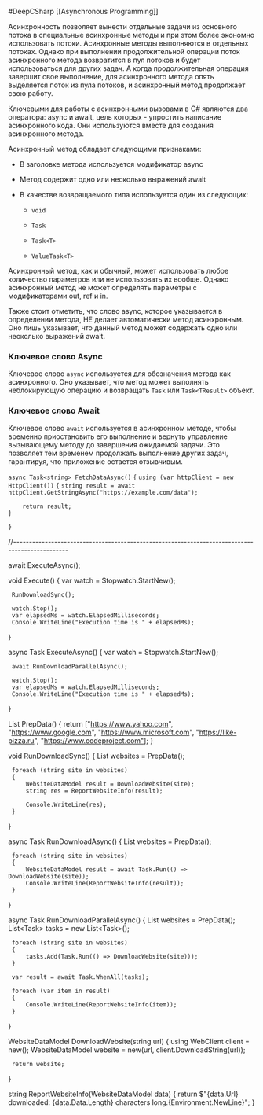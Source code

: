 #DeepCSharp 
[[Asynchronous Programming]]

Асинхронность позволяет вынести отдельные задачи из основного потока в специальные асинхронные методы и при этом более экономно использовать потоки. Асинхронные методы выполняются в отдельных потоках. Однако при выполнении продолжительной операции поток асинхронного метода возвратится в пул потоков и будет использоваться для других задач. А когда продолжительная операция завершит свое выполнение, для асинхронного метода опять выделяется поток из пула потоков, и асинхронный метод продолжает свою работу.

Ключевыми для работы с асинхронными вызовами в C# являются два оператора: async и await, цель которых - упростить написание асинхронного кода. Они используются вместе для создания асинхронного метода.

Асинхронный метод обладает следующими признаками:

- В заголовке метода используется модификатор async
    
- Метод содержит одно или несколько выражений await
    
- В качестве возвращаемого типа используется один из следующих:
    
    - `void`
        
    - `Task`
        
    - `Task<T>`
        
    - `ValueTask<T>`
        

Асинхронный метод, как и обычный, может использовать любое количество параметров или не использовать их вообще. Однако асинхронный метод не может определять параметры с модификаторами out, ref и in.

Также стоит отметить, что слово async, которое указывается в определении метода, НЕ делает автоматически метод асинхронным. Оно лишь указывает, что данный метод может содержать одно или несколько выражений await.

### Ключевое слово Async

Ключевое слово `async` используется для обозначения метода как асинхронного. Оно указывает, что метод может выполнять неблокирующую операцию и возвращать `Task` или `Task<TResult>` объект.

### Ключевое слово Await

Ключевое слово `await` используется в асинхронном методе, чтобы временно приостановить его выполнение и вернуть управление вызывающему методу до завершения ожидаемой задачи. Это позволяет тем временем продолжать выполнение других задач, гарантируя, что приложение остается отзывчивым.

`async Task<string> FetchDataAsync()`
`{`
    `using (var httpClient = new HttpClient())`
    `{`
        `string result = await httpClient.GetStringAsync("https://example.com/data");`

        return result;
    }
`}`

//-----------------------------------------------------------------------------------------------

 await ExecuteAsync();

 void Execute()
 {
     var watch = Stopwatch.StartNew();

     RunDownloadSync();

     watch.Stop();
     var elapsedMs = watch.ElapsedMilliseconds;
     Console.WriteLine("Execution time is " + elapsedMs);
 }

 async Task ExecuteAsync()
 {
     var watch = Stopwatch.StartNew();

     await RunDownloadParallelAsync();

     watch.Stop();
     var elapsedMs = watch.ElapsedMilliseconds;
     Console.WriteLine("Execution time is " + elapsedMs);
 }


 List<string> PrepData()
 {
     return ["https://www.yahoo.com",
 "https://www.google.com",
 "https://www.microsoft.com",
 "https://like-pizza.ru",
 "https://www.codeproject.com"];
 }

 void RunDownloadSync()
 {
     List<string> websites = PrepData();

     foreach (string site in websites)
     {
         WebsiteDataModel result = DownloadWebsite(site);
         string res = ReportWebsiteInfo(result);

         Console.WriteLine(res);
     }
 }

 async Task RunDownloadAsync()
 {
     List<string> websites = PrepData();

     foreach (string site in websites)
     {
         WebsiteDataModel result = await Task.Run(() => DownloadWebsite(site));
         Console.WriteLine(ReportWebsiteInfo(result));
     }
 }

 async Task RunDownloadParallelAsync()
 {
     List<string> websites = PrepData();
     List<Task<WebsiteDataModel>> tasks = new List<Task<WebsiteDataModel>>();

     foreach (string site in websites)
     {
         tasks.Add(Task.Run(() => DownloadWebsite(site)));             
     }

     var result = await Task.WhenAll(tasks);

     foreach (var item in result)
     {
         Console.WriteLine(ReportWebsiteInfo(item));
     }    
 }  

 WebsiteDataModel DownloadWebsite(string url)
 {
     using WebClient client = new();
     WebsiteDataModel website = new(url, client.DownloadString(url));

     return website;
 }

 string ReportWebsiteInfo(WebsiteDataModel data)
 {
     return $"{data.Url} downloaded: {data.Data.Length} characters long.{Environment.NewLine}";
 }



